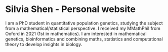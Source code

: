 # Silvia Shen - Personal website

I am a PhD student in quantitative population genetics, studying the subject from a mathematical/statistical perspective. I received my MMathPhil from Oxford in 2021 (1st in mathematics). I am interested in mathematical genetics, bioinformatics and combining maths, statistics and computational theory to develop insights in biology. 


